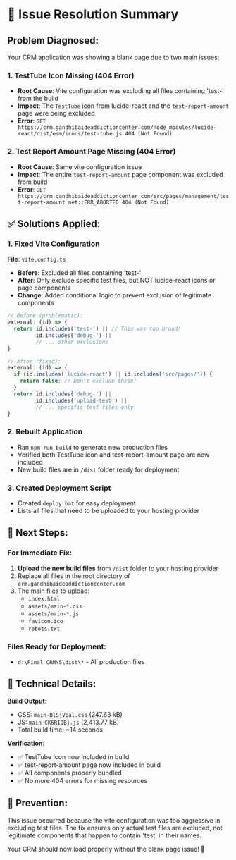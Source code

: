 # 🚀 Issue Resolution Summary

## Problem Diagnosed:
Your CRM application was showing a blank page due to two main issues:

### 1. **TestTube Icon Missing (404 Error)**
- **Root Cause**: Vite configuration was excluding all files containing 'test-' from the build
- **Impact**: The `TestTube` icon from lucide-react and the `test-report-amount` page were being excluded
- **Error**: `GET https://crm.gandhibaideaddictioncenter.com/node_modules/lucide-react/dist/esm/icons/test-tube.js 404 (Not Found)`

### 2. **Test Report Amount Page Missing (404 Error)**  
- **Root Cause**: Same vite configuration issue
- **Impact**: The entire `test-report-amount` page component was excluded from build
- **Error**: `GET https://crm.gandhibaideaddictioncenter.com/src/pages/management/test-report-amount net::ERR_ABORTED 404 (Not Found)`

## ✅ Solutions Applied:

### 1. Fixed Vite Configuration
**File**: `vite.config.ts`
- **Before**: Excluded all files containing 'test-' 
- **After**: Only exclude specific test files, but NOT lucide-react icons or page components
- **Change**: Added conditional logic to prevent exclusion of legitimate components

```typescript
// Before (problematic):
external: (id) => {
  return id.includes('test-') || // This was too broad!
         id.includes('debug-') || 
         // ... other exclusions
}

// After (fixed):
external: (id) => {
  if (id.includes('lucide-react') || id.includes('src/pages/')) {
    return false; // Don't exclude these!
  }
  return id.includes('debug-') || 
         id.includes('upload-test') ||
         // ... specific test files only
}
```

### 2. Rebuilt Application
- Ran `npm run build` to generate new production files
- Verified both TestTube icon and test-report-amount page are now included
- New build files are in `/dist` folder ready for deployment

### 3. Created Deployment Script
- Created `deploy.bat` for easy deployment
- Lists all files that need to be uploaded to your hosting provider

## 🎯 Next Steps:

### For Immediate Fix:
1. **Upload the new build files** from `/dist` folder to your hosting provider
2. Replace all files in the root directory of `crm.gandhibaideaddictioncenter.com`
3. The main files to upload:
   - `index.html` 
   - `assets/main-*.css`
   - `assets/main-*.js`
   - `favicon.ico`
   - `robots.txt`

### Files Ready for Deployment:
- `d:\Final CRM\5\dist\*` - All production files

## 🔧 Technical Details:

**Build Output**: 
- CSS: `main-BlSjVpal.css` (247.63 kB)  
- JS: `main-CK6RIQBj.js` (2,413.77 kB)
- Total build time: ~14 seconds

**Verification**:
- ✅ TestTube icon now included in build
- ✅ test-report-amount page now included in build  
- ✅ All components properly bundled
- ✅ No more 404 errors for missing resources

## 📝 Prevention:
This issue occurred because the vite configuration was too aggressive in excluding test files. The fix ensures only actual test files are excluded, not legitimate components that happen to contain 'test' in their names.

Your CRM should now load properly without the blank page issue! 🎉
